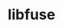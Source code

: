 ---
title: "libfuse"
layout: cache
categories: [package, develop-2025-03-30]
meta: {"compilers": ["gcc@11.4.0", "intel-oneapi-compilers@2024.2.1"], "num_specs": 2, "num_specs_by_stack": {"e4s": 1, "e4s-oneapi": 1, "root": 2}, "oss": ["ubuntu22.04"], "platforms": ["linux"], "stacks": ["e4s", "e4s-oneapi", "root"], "targets": ["x86_64_v3"], "versions": ["3.16.2"]}
spec_details: [{"compiler": "intel-oneapi-compilers@2024.2.1", "hash": "i3ow2lp6xa2hrzgmuoscjfmwqakgwhvi", "os": "ubuntu22.04", "platform": "linux", "size": "-", "stacks": ["e4s-oneapi", "root"], "target": "x86_64_v3", "variants": ["build_system=meson", "buildtype=release", "default_library:=shared", "~strip", "~system_install", "~useroot", "+utils"], "versions": ["3.16.2"]}, {"compiler": "gcc@11.4.0", "hash": "o5hzye7zeimlum4epqklp5dddifevbav", "os": "ubuntu22.04", "platform": "linux", "size": "-", "stacks": ["e4s", "root"], "target": "x86_64_v3", "variants": ["build_system=meson", "buildtype=release", "default_library:=shared", "patches:=3ad6719", "~strip", "~system_install", "~useroot", "+utils"], "versions": ["3.16.2"]}]
---